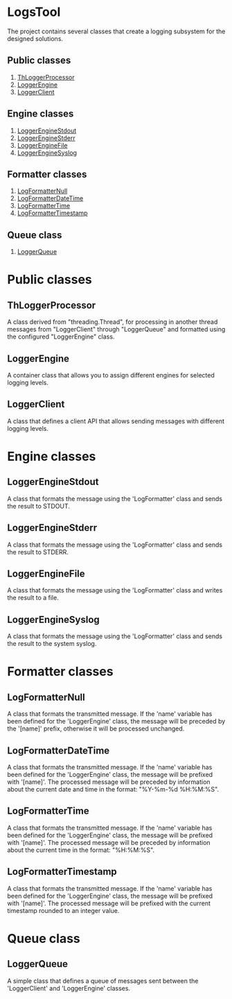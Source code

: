 # LogsTool

The project contains several classes that create a logging subsystem for the designed solutions.

## Public classes
1. [ThLoggerProcessor](https://github.com/Szumak75/JskToolBox/blob/master/docs/LogsTool.md#thloggerprocessor)
1. [LoggerEngine](https://github.com/Szumak75/JskToolBox/blob/master/docs/LogsTool.md#loggerengine)
1. [LoggerClient](https://github.com/Szumak75/JskToolBox/blob/master/docs/LogsTool.md#loggerclient)

## Engine classes
1. [LoggerEngineStdout](https://github.com/Szumak75/JskToolBox/blob/master/docs/LogsTool.md#loggerenginestdout)
1. [LoggerEngineStderr](https://github.com/Szumak75/JskToolBox/blob/master/docs/LogsTool.md#loggerenginestderr)
1. [LoggerEngineFile](https://github.com/Szumak75/JskToolBox/blob/master/docs/LogsTool.md#loggerenginefile)
1. [LoggerEngineSyslog](https://github.com/Szumak75/JskToolBox/blob/master/docs/LogsTool.md#loggerenginesyslog)

## Formatter classes
1. [LogFormatterNull](https://github.com/Szumak75/JskToolBox/blob/master/docs/LogsTool.md#logformatternull)
1. [LogFormatterDateTime](https://github.com/Szumak75/JskToolBox/blob/master/docs/LogsTool.md#logformatterdatetime)
1. [LogFormatterTime](https://github.com/Szumak75/JskToolBox/blob/master/docs/LogsTool.md#logformattertime)
1. [LogFormatterTimestamp](https://github.com/Szumak75/JskToolBox/blob/master/docs/LogsTool.md#logformattertimestamp)

## Queue class
1. [LoggerQueue](https://github.com/Szumak75/JskToolBox/blob/master/docs/LogsTool.md#loggerqueue)

# Public classes
## ThLoggerProcessor

A class derived from "threading.Thread", for processing in another thread messages from "LoggerClient" through "LoggerQueue" and formatted using the configured "LoggerEngine" class.

## LoggerEngine

A container class that allows you to assign different engines for selected logging levels.

## LoggerClient

A class that defines a client API that allows sending messages with different logging levels.

# Engine classes
## LoggerEngineStdout

A class that formats the message using the 'LogFormatter' class and sends the result to STDOUT.

## LoggerEngineStderr

A class that formats the message using the 'LogFormatter' class and sends the result to STDERR.

## LoggerEngineFile

A class that formats the message using the 'LogFormatter' class and writes the result to a file.

## LoggerEngineSyslog

A class that formats the message using the 'LogFormatter' class and sends the result to the system syslog.

# Formatter classes
## LogFormatterNull

A class that formats the transmitted message.
If the 'name' variable has been defined for the 'LoggerEngine' class, the message will be preceded by the '[name]' prefix, otherwise it will be processed unchanged.

## LogFormatterDateTime

A class that formats the transmitted message.
If the 'name' variable has been defined for the 'LoggerEngine' class, the message will be prefixed with '[name]'.
The processed message will be preceded by information about the current date and time in the format: "%Y-%m-%d %H:%M:%S".

## LogFormatterTime

A class that formats the transmitted message.
If the 'name' variable has been defined for the 'LoggerEngine' class, the message will be prefixed with '[name]'.
The processed message will be preceded by information about the current time in the format: "%H:%M:%S".

## LogFormatterTimestamp

A class that formats the transmitted message.
If the 'name' variable has been defined for the 'LoggerEngine' class, the message will be prefixed with '[name]'.
The processed message will be prefixed with the current timestamp rounded to an integer value.

# Queue class
## LoggerQueue

A simple class that defines a queue of messages sent between the 'LoggerClient' and 'LoggerEngine' classes.
